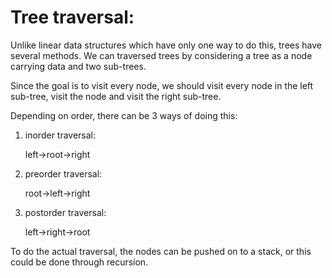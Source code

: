 # Tree traversal:

Unlike linear data structures which have only one way to do this, trees have several methods.
We can traversed trees by considering a tree as a node carrying data and two sub-trees.

Since the goal is to visit every node, we should visit every node in the left sub-tree, visit the node and visit the right sub-tree.

Depending on order, there can be 3 ways of doing this:

1. inorder traversal:
    
    left->root->right
2. preorder traversal:

    root->left->right
3. postorder traversal:

    left->right->root

To do the actual traversal, the nodes can be pushed on to a stack, or this could be done through recursion. 
